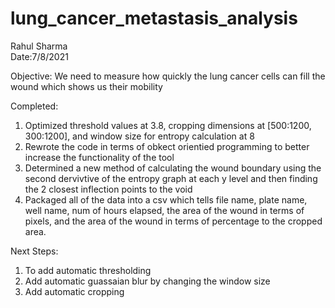 # lung_cancer_metastasis_analysis
Rahul Sharma    <br>
Date:7/8/2021 

Objective: We need to measure how quickly the lung cancer cells can fill the wound which shows us their mobility


Completed:
1. Optimized threshold values at 3.8, cropping dimensions at [500:1200, 300:1200], and window size for entropy calculation at 8
2. Rewrote the code in terms of obkect orientied programming to better increase the functionality of the tool
3. Determined a new method of calculating the wound boundary using the second dervivtive of the entropy graph at each y level and then finding the 2 closest inflection points to the void
4. Packaged all of the data into a csv which tells file name, plate name, well name, num of hours elapsed, the area of the wound in terms of pixels, and the area of the wound in terms of percentage to the cropped area. 

Next Steps:
1. To add automatic thresholding
2. Add automatic guassaian blur by changing the window size 
3. Add automatic cropping
